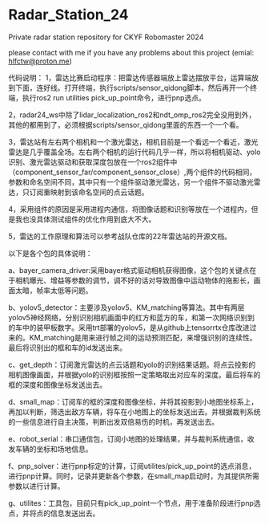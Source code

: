 # Radar_Station_24
Private radar station repository for CKYF Robomaster 2024

please contact with me if you have any problems about this project (emial: hlfctw@proton.me)

代码说明：
1，雷达比赛启动程序：把雷达传感器端放上雷达摆放平台，运算端放到下面，连好线。打开终端，执行scripts/sensor_qidong脚本，然后再开一个终端，执行ros2 run utilities pick_up_point命令，进行pnp选点。

2，radar24_ws中除了lidar_localization_ros2和ndt_omp_ros2完全没用到外，其他的都用到了，必须根据scripts/sensor_qidong里面的东西一个一个看。

3，雷达站有左右两个相机和一个激光雷达，相机目前是一个看远一个看近，激光雷达是几乎覆盖全场。左右两个相机的运行代码几乎一样，所以将相机驱动、yolo识别、激光雷达驱动和获取深度包放在一个ros2组件中（component_sensor_far/component_sensor_close）,两个组件的代码相同，参数和命名空间不同，其中只有一个组件驱动激光雷达，另一个组件不驱动激光雷达，只订阅重映射到该命名空间的点云话题。

4，采用组件的原因是采用进程内通信，将图像话题和识别等放在一个进程内，但是我也没具体测试组件的优化作用到底大不大。

5，雷达的工作原理和算法可以参考战队仓库的22年雷达站的开源文档。

以下是各个包的具体说明：

a、bayer_camera_driver:采用bayer格式驱动相机获得图像，这个包的关键点在于相机曝光、增益等参数的调节，调不好的话对导致图像中运动物体的拖影长，画面太暗，帧率太低等问题。

b、yolov5_detector：主要涉及yolov5、KM_matching等算法。其中有两层yolov5神经网络，分别识别相机画面中的红方和蓝方的车，和第一次网络识别到的车中的装甲板数字。采用trt部署的yolov5，是从github上tensorrtx仓库改进过来的。KM_matching是用来进行帧之间的运动预测匹配，来增强识别的连续性。最后将识别出的框和车的id发送出来。

c、get_depth：订阅激光雷达的点云话题和yolo的识别结果话题。将点云投影的相机图像画面，并根据yolo的识别框按照一定策略取出对应车的深度。最后将车的框的深度和图像坐标发送出去。

d、small_map：订阅车的框的深度和图像坐标，并将其投影到小地图坐标系上，再加以判断，筛选出敌方车辆，将车在小地图上的坐标发送出去。并根据裁判系统的一些信息进行自主决策，判断出发双倍易伤的时机，再发送出去。

e、robot_serial：串口通信包，订阅小地图的处理结果，并与裁判系统通信，收发车辆的坐标和场地信息。

f、pnp_solver：进行pnp标定的计算，订阅utilites/pick_up_point的选点消息，进行pnp计算。同时，记录并更新各个参数，在small_map启动时，为其提供所需参数以进行计算。

g、utilites：工具包，目前只有pick_up_point一个节点，用于准备阶段进行pnp选点，并将点的信息发送出去。

